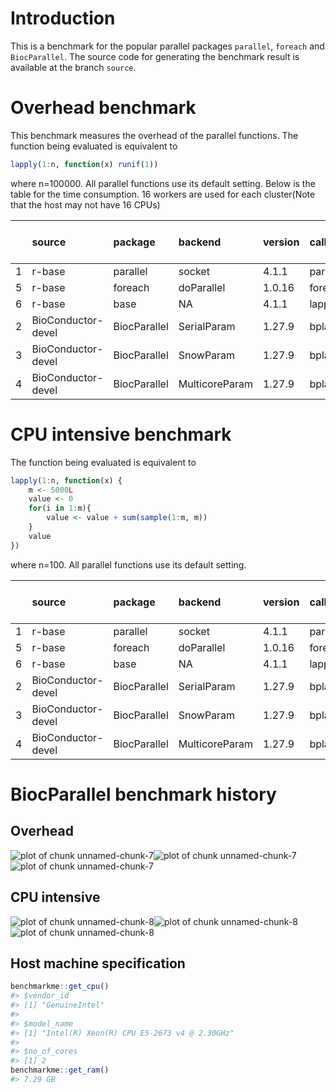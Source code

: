 
# Introduction
This is a benchmark for the popular parallel packages `parallel`, `foreach` and `BiocParallel`. The source code for generating the benchmark result is available at the branch `source`.


# Overhead benchmark
This benchmark measures the overhead of the parallel functions. The function being evaluated is equivalent to

```r
lapply(1:n, function(x) runif(1))
```
where n=100000. All parallel functions use its default setting. Below is the table for the time consumption. 16 workers are used for each cluster(Note that the host may not have 16 CPUs)

|   |source             |package      |backend        |version |call      | time(sec)| performance relative to baseline(%)|
|:--|:------------------|:------------|:--------------|:-------|:---------|---------:|-----------------------------------:|
|1  |r-base             |parallel     |socket         |4.1.1   |parLapply |     0.279|                              100.00|
|5  |r-base             |foreach      |doParallel     |1.0.16  |foreach   |    37.314|                                0.75|
|6  |r-base             |base         |NA             |4.1.1   |lapply    |     0.266|                              104.89|
|2  |BioConductor-devel |BiocParallel |SerialParam    |1.27.9  |bplapply  |     6.340|                                4.40|
|3  |BioConductor-devel |BiocParallel |SnowParam      |1.27.9  |bplapply  |     6.174|                                4.52|
|4  |BioConductor-devel |BiocParallel |MulticoreParam |1.27.9  |bplapply  |    58.643|                                0.48|


# CPU intensive benchmark
The function being evaluated is equivalent to

```r
lapply(1:n, function(x) {
    m <- 5000L
    value <- 0
    for(i in 1:m){
        value <- value + sum(sample(1:m, m))
    }
    value
})
```
where n=100. All parallel functions use its default setting.


|   |source             |package      |backend        |version |call      | time(sec)| performance relative to baseline(%)|
|:--|:------------------|:------------|:--------------|:-------|:---------|---------:|-----------------------------------:|
|1  |r-base             |parallel     |socket         |4.1.1   |parLapply |    64.019|                              100.00|
|5  |r-base             |foreach      |doParallel     |1.0.16  |foreach   |    64.658|                               99.01|
|6  |r-base             |base         |NA             |4.1.1   |lapply    |   123.749|                               51.73|
|2  |BioConductor-devel |BiocParallel |SerialParam    |1.27.9  |bplapply  |   158.597|                               40.37|
|3  |BioConductor-devel |BiocParallel |SnowParam      |1.27.9  |bplapply  |    82.611|                               77.49|
|4  |BioConductor-devel |BiocParallel |MulticoreParam |1.27.9  |bplapply  |    82.761|                               77.35|

# BiocParallel benchmark history
## Overhead



![plot of chunk unnamed-chunk-7](figure/unnamed-chunk-7-1.png)![plot of chunk unnamed-chunk-7](figure/unnamed-chunk-7-2.png)![plot of chunk unnamed-chunk-7](figure/unnamed-chunk-7-3.png)

## CPU intensive
![plot of chunk unnamed-chunk-8](figure/unnamed-chunk-8-1.png)![plot of chunk unnamed-chunk-8](figure/unnamed-chunk-8-2.png)![plot of chunk unnamed-chunk-8](figure/unnamed-chunk-8-3.png)

## Host machine specification

```r
benchmarkme::get_cpu()
#> $vendor_id
#> [1] "GenuineIntel"
#> 
#> $model_name
#> [1] "Intel(R) Xeon(R) CPU E5-2673 v4 @ 2.30GHz"
#> 
#> $no_of_cores
#> [1] 2
benchmarkme::get_ram()
#> 7.29 GB
```

